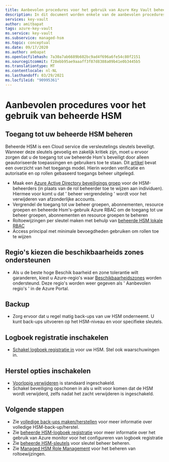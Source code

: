 ```yaml
---
title: Aanbevolen procedures voor het gebruik van Azure Key Vault beheerde HSM
description: In dit document worden enkele van de aanbevolen procedures voor het gebruik van Key Vault beschreven.
services: key-vault
author: amitbapat
tags: azure-key-vault
ms.service: key-vault
ms.subservice: managed-hsm
ms.topic: conceptual
ms.date: 09/17/2020
ms.author: ambapat
ms.openlocfilehash: 7a30a7ab6689b602bc9ad4f696a6fe54c80f2151
ms.sourcegitcommit: f28ebb95ae9aaaff3f87d8388a09b41e0b3445b5
ms.translationtype: MT
ms.contentlocale: nl-NL
ms.lasthandoff: 03/29/2021
ms.locfileid: "90995361"
---
```

# <a name="best-practices-when-using-managed-hsm"></a>Aanbevolen procedures voor het gebruik van beheerde HSM

## <a name="control-access-to-your-managed-hsm"></a>Toegang tot uw beheerde HSM beheren

Beheerde HSM is een Cloud service die versleutelings sleutels beveiligt. Wanneer deze sleutels gevoelig en zakelijk kritiek zijn, moet u ervoor zorgen dat u de toegang tot uw beheerde Hsm's beveiligt door alleen geautoriseerde toepassingen en gebruikers toe te staan. Dit [artikel](access-control.md) bevat een overzicht van het toegangs model. Hierin worden verificatie en autorisatie en op rollen gebaseerd toegangs beheer uitgelegd.
- Maak een [Azure Active Directory beveiligings groep](../../active-directory/fundamentals/active-directory-manage-groups.md) voor de HSM-beheerders (in plaats van de rol beheerder toe te wijzen aan individuen). Hiermee voor komt u dat ' beheer vergrendeling ' wordt voor het verwijderen van afzonderlijke accounts.
- Vergrendel de toegang tot uw beheer groepen, abonnementen, resource groepen en beheerde Hsm's-gebruik Azure RBAC om de toegang tot uw beheer groepen, abonnementen en resource groepen te beheren
- Roltoewijzingen per sleutel maken met behulp van [beheerde HSM lokale RBAC](access-control.md#data-plane-and-managed-hsm-local-rbac)
- Access principal met minimale bevoegdheden gebruiken om rollen toe te wijzen

## <a name="choose-regions-that-support-availability-zones"></a>Regio's kiezen die beschikbaarheids zones ondersteunen

- Als u de beste hoge Beschik baarheid en zone tolerantie wilt garanderen, kiest u Azure-regio's waar [Beschikbaarheidszones](../../availability-zones/az-overview.md) worden ondersteund. Deze regio's worden weer gegeven als ' Aanbevolen regio's ' in de Azure Portal.

## <a name="backup"></a>Backup

- Zorg ervoor dat u regel matig back-ups van uw HSM onderneemt. U kunt back-ups uitvoeren op het HSM-niveau en voor specifieke sleutels. 

## <a name="turn-on-logging"></a>Logboek registratie inschakelen

- [Schakel logboek registratie in](logging.md) voor uw HSM. Stel ook waarschuwingen in.

## <a name="turn-on-recovery-options"></a>Herstel opties inschakelen

- [Voorlopig verwijderen](../general/soft-delete-overview.md) is standaard ingeschakeld.
- Schakel beveiliging opschonen in als u wilt voor komen dat de HSM wordt verwijderd, zelfs nadat het zacht verwijderen is ingeschakeld.

## <a name="next-steps"></a>Volgende stappen

- Zie [volledige back-ups maken/herstellen](backup-restore.md) voor meer informatie over volledige HSM-back-up/herstel.
- Zie [beheerde HSM-logboek registratie](logging.md) voor meer informatie over het gebruik van Azure monitor voor het configureren van logboek registratie
- Zie [beheerde HSM-sleutels](key-management.md) voor sleutel beheer beheren.
- Zie [Managed HSM Role Management](role-management.md) voor het beheren van roltoewijzingen.
